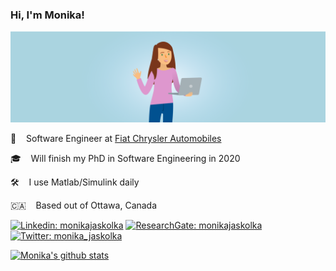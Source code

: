 ### Hi, I'm Monika!

![Picture of Monika](monika.png)

:blue_car: &nbsp;&nbsp; Software Engineer at [Fiat Chrysler Automobiles](https://www.fcagroup.com/en-US/group/regions/Pages/northamerica.aspx)

:mortar_board: &nbsp;&nbsp; Will finish my PhD in Software Engineering in 2020

:hammer_and_wrench: &nbsp;&nbsp;	I use Matlab/Simulink daily

:canada: &nbsp;&nbsp; Based out of Ottawa, Canada


[![Linkedin: monikajaskolka](https://img.shields.io/badge/monikajaskolka-blue?style=flat&logo=Linkedin&logoColor=white)](https://www.linkedin.com/in/monikajaskolka/)
[![ResearchGate: monikajaskolka](https://img.shields.io/badge/monika__jaskolka-00CCBB?style=flat&logo=ResearchGate&logoColor=white)](https://www.researchgate.net/profile/Monika_Jaskolka)
[![Twitter: monika_jaskolka](https://img.shields.io/twitter/follow/monika_jaskolka?style=social)](https://twitter.com/monika_jaskolka)

[![Monika's github stats](https://github-readme-stats.vercel.app/api?username=monikajaskolka&hide=stars&count_private=true&show_icons=true&hide_title=true)](https://github.com/anuraghazra/github-readme-stats)
